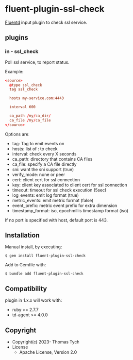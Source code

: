 # fluent-plugin-ssl-check

[Fluentd](https://fluentd.org/) input plugin to check ssl service.

## plugins

### in - ssl_check

Poll ssl service, to report status.

Example:

``` conf
<source>
  @type ssl_check
  tag ssl_check

  hosts my-service.com:4443

  interval 600

  ca_path /my/ca_dir/
  ca_file /my/ca_file
</source>
```

Options are:
* tag: Tag to emit events on
* hosts: list of <host>:<port> to check
* interval: check every X seconds
* ca_path: directory that contains CA files
* ca_file: specify a CA file directly
* sni: want the sni support (true)
* verify_mode: none or peer
* cert: client cert for ssl connection
* key: client key associated to client cert for ssl connection
* timeout: timeout for ssl check execution (5sec)
* log_events: emit log format (true)
* metric_events: emit metric format (false)
* event_prefix: metric event prefix for extra dimension
* timestamp_format: iso, epochmillis timestamp format (iso)

If no port is specified with host, default port is 443.

## Installation

Manual install, by executing:

    $ gem install fluent-plugin-ssl-check

Add to Gemfile with:

    $ bundle add fluent-plugin-ssl-check


## Compatibility

plugin in 1.x.x will work with:
- ruby >= 2.7.7
- td-agent >= 4.0.0


## Copyright

* Copyright(c) 2023- Thomas Tych
* License
  * Apache License, Version 2.0

